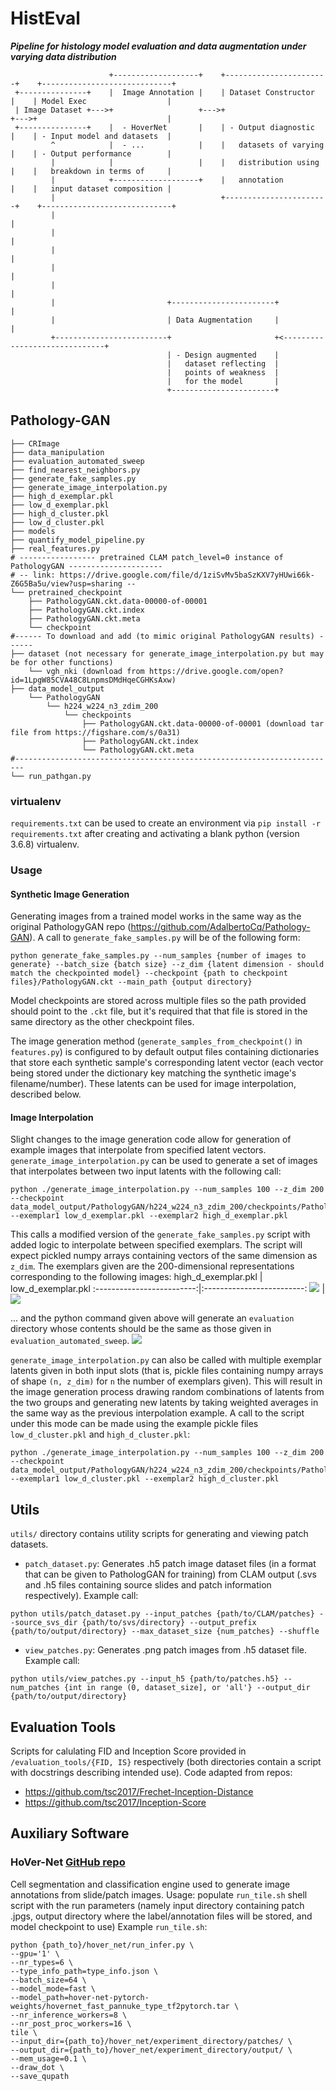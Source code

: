 # HistEval
***Pipeline for histology model evaluation and data augmentation under varying data distribution***
```
                      +-------------------+    +-----------------------+    +-----------------------------+
 +---------------+    |  Image Annotation |    | Dataset Constructor   |    | Model Exec                  |
 | Image Dataset +--->+                   +--->+                       +--->+                             |
 +---------------+    |  - HoverNet       |    | - Output diagnostic   |    | - Input model and datasets  |
         ^            |  - ...            |    |   datasets of varying |    | - Output performance        |
         |            |                   |    |   distribution using  |    |   breakdown in terms of     |
         |            +-------------------+    |   annotation          |    |   input dataset composition |
         |                                     +-----------------------+    +-----------------------------+
         |                                                                                 |
         |                                                                                 |
         |                                                                                 |
         |                                                                                 |
         |                                                                                 |
         |                         +-----------------------+                               |
         |                         | Data Augmentation     |                               |
         +-------------------------+                       +<------------------------------+
                                   | - Design augmented    |
                                   |   dataset reflecting  |
                                   |   points of weakness  |
                                   |   for the model       |
                                   +-----------------------+
```
## Pathology-GAN
```
├── CRImage
├── data_manipulation
├── evaluation_automated_sweep
├── find_nearest_neighbors.py
├── generate_fake_samples.py
├── generate_image_interpolation.py
├── high_d_exemplar.pkl
├── low_d_exemplar.pkl
├── high_d_cluster.pkl
├── low_d_cluster.pkl
├── models
├── quantify_model_pipeline.py
├── real_features.py
# ----------------- pretrained CLAM patch_level=0 instance of PathologyGAN ---------------------
# -- link: https://drive.google.com/file/d/1ziSvMv5baSzKXV7yHUwi66k-Z6G5Ba5u/view?usp=sharing --
└── pretrained_checkpoint
    ├── PathologyGAN.ckt.data-00000-of-00001
    ├── PathologyGAN.ckt.index
    ├── PathologyGAN.ckt.meta
    └── checkpoint
#------ To download and add (to mimic original PathologyGAN results) ------
├── dataset (not necessary for generate_image_interpolation.py but may be for other functions)
    └── vgh_nki (download from https://drive.google.com/open?id=1LpgW85CVA48C8LnpmsDMdHqeCGHKsAxw) 
├── data_model_output
    └── PathologyGAN
        └── h224_w224_n3_zdim_200
            └── checkpoints
                ├── PathologyGAN.ckt.data-00000-of-00001 (download tar file from https://figshare.com/s/0a31)
                ├── PathologyGAN.ckt.index
                └── PathologyGAN.ckt.meta
#------------------------------------------------------------------------
└── run_pathgan.py
```
### virtualenv
`requirements.txt` can be used to create an environment via `pip install -r requirements.txt` after creating and activating a blank python (version 3.6.8) virtualenv.

### Usage
#### Synthetic Image Generation
Generating images from a trained model works in the same way as the original PathologyGAN repo (https://github.com/AdalbertoCq/Pathology-GAN).
A call to `generate_fake_samples.py` will be of the following form:
```
python generate_fake_samples.py --num_samples {number of images to generate} --batch_size {batch size} --z_dim {latent dimension - should match the checkpointed model} --checkpoint {path to checkpoint files}/PathologyGAN.ckt --main_path {output directory}
```
Model checkpoints are stored across multiple files so the path provided should point to the `.ckt` file, but it's required that
that file is stored in the same directory as the other checkpoint files.

The image generation method (`generate_samples_from_checkpoint()` in `features.py`) is configured to by default output files containing
dictionaries that store each synthetic sample's corresponding latent vector (each vector being stored under the dictionary key matching
the synthetic image's filename/number). These latents can be used for image interpolation, described below.


#### Image Interpolation
Slight changes to the image generation code allow for generation of example images that interpolate from specified latent vectors.
`generate_image_interpolation.py` can be used to generate a set of images that interpolates between two input latents with the following call:
```
python ./generate_image_interpolation.py --num_samples 100 --z_dim 200 --checkpoint data_model_output/PathologyGAN/h224_w224_n3_zdim_200/checkpoints/PathologyGAN.ckt --exemplar1 low_d_exemplar.pkl --exemplar2 high_d_exemplar.pkl
```
This calls a modified version of the `generate_fake_samples.py` script with added logic to interpolate between specified exemplars. The script
will expect pickled numpy arrays containing vectors of the same dimension as `z_dim`. The exemplars given are the 200-dimensional
representations corresponding to the following images:
high_d_exemplar.pkl             |  low_d_exemplar.pkl
:-------------------------:|:-------------------------:
![](Pathology-GAN/evaluation_automated_sweep/gen_0_alpha_0.png) | ![](Pathology-GAN/evaluation_automated_sweep/gen_99_alpha_100.png)

... and the python command given above will generate an `evaluation` directory whose contents should be the same as those given in `evaluation_automated_sweep`.
![](Pathology-GAN/evaluation_automated_sweep/img_sweep.png)

`generate_image_interpolation.py` can also be called with multiple exemplar latents given in both input slots (that is, pickle files containing
numpy arrays of shape `(n, z_dim)` for `n` the number of exemplars given). This will result in the image generation process
drawing random combinations of latents from the two groups and generating new latents by taking weighted averages in the same way as the previous
interpolation example. A call to the script under this mode can be made using the example pickle files `low_d_cluster.pkl` and `high_d_cluster.pkl`:
```
python ./generate_image_interpolation.py --num_samples 100 --z_dim 200 --checkpoint data_model_output/PathologyGAN/h224_w224_n3_zdim_200/checkpoints/PathologyGAN.ckt --exemplar1 low_d_cluster.pkl --exemplar2 high_d_cluster.pkl
```

## Utils
`utils/` directory contains utility scripts for generating and viewing patch datasets.
- `patch_dataset.py`: Generates .h5 patch image dataset files (in a format that can be given to PathologGAN for training) from CLAM output (.svs and .h5 files containing source slides and patch information respectively). Example call:
```
python utils/patch_dataset.py --input_patches {path/to/CLAM/patches} --source_svs_dir {path/to/svs/directory} --output_prefix {path/to/output/directory} --max_dataset_size {num_patches} --shuffle
```
- `view_patches.py`: Generates .png patch images from .h5 dataset file. Example call:
```
python utils/view_patches.py --input_h5 {path/to/patches.h5} --num_patches {int in range (0, dataset_size], or 'all'} --output_dir {path/to/output/directory} 
```

## Evaluation Tools
Scripts for calulating FID and Inception Score provided in `/evaluation_tools/{FID, IS}` respectively (both directories
contain a script with docstrings describing intended use). Code adapted from repos:
- https://github.com/tsc2017/Frechet-Inception-Distance
- https://github.com/tsc2017/Inception-Score

## Auxiliary Software
### HoVer-Net [GitHub repo](https://github.com/vqdang/hover_net)
Cell segmentation and classification engine used to generate image annotations from slide/patch images.
Usage: populate `run_tile.sh` shell script with the run parameters (namely input directory containing patch .jpgs,
output directory where the label/annotation files will be stored, and model checkpoint to use)
Example `run_tile.sh`:
```
python {path_to}/hover_net/run_infer.py \
--gpu='1' \
--nr_types=6 \
--type_info_path=type_info.json \
--batch_size=64 \
--model_mode=fast \
--model_path=hover-net-pytorch-weights/hovernet_fast_pannuke_type_tf2pytorch.tar \
--nr_inference_workers=8 \
--nr_post_proc_workers=16 \
tile \
--input_dir={path_to}/hover_net/experiment_directory/patches/ \
--output_dir={path_to}/hover_net/experiment_directory/output/ \
--mem_usage=0.1 \
--draw_dot \
--save_qupath
```

